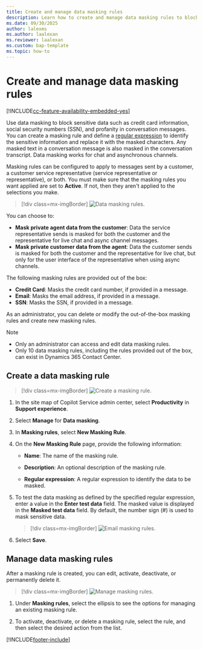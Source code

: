 ```yaml
---
title: Create and manage data masking rules
description: Learn how to create and manage data masking rules to block sensitive data in Dynamics 365 Contact Center.
ms.date: 09/30/2025
author: lalexms
ms.author: laalexan
ms.reviewer: laalexan
ms.custom: bap-template
ms.topic: how-to
---
```


# Create and manage data masking rules

[!INCLUDE[cc-feature-availability-embedded-yes](../../includes/cc-feature-availability-embedded-yes.md)]

Use data masking to block sensitive data such as credit card information, social security numbers (SSN), and profanity in conversation messages. You can create a masking rule and define a [regular expression](/dotnet/standard/base-types/regular-expression-language-quick-reference) to identify the sensitive information and replace it with the masked characters. Any masked text in a conversation message is also masked in the conversation transcript. Data masking works for chat and asynchronous channels.

Masking rules can be configured to apply to messages sent by a customer, a customer service representative (service representative or representative), or both. You must make sure that the masking rules you want applied are set to **Active**. If not, then they aren't applied to the selections you make.

   > [!div class=mx-imgBorder]
   > ![Data masking rules.](../media/general-masking-rules.png "Data masking rules")

You can choose to:

- **Mask private agent data from the customer**: Data the service representative sends is masked for both the customer and the representative for live chat and async channel messages.
- **Mask private customer data from the agent**: Data the customer sends is masked for both the customer and the  representative for live chat, but only for the user interface of the representative when using async channels.

The following masking rules are provided out of the box:
- **Credit Card**: Masks the credit card number, if provided in a message.
- **Email**: Masks the email address, if provided in a message.
- **SSN**: Masks the SSN, if provided in a message.

As an administrator, you can delete or modify the out-of-the-box masking rules and create new masking rules.

> [!NOTE]
> - Only an administrator can access and edit data masking rules.
> - Only 10 data masking rules, including the rules provided out of the box, can exist in Dynamics 365 Contact Center.

## Create a data masking rule

   > [!div class=mx-imgBorder]
   > ![Create a masking rule.](../media/new-masking-rule.png "Create a masking rule")

1. In the site map of Copilot Service admin center, select **Productivity** in **Support experience**.

1.	Select **Manage** for **Data masking**.

1.	In **Masking rules**, select **New Masking Rule**.

1.	On the **New Masking Rule** page, provide the following information:

    - **Name**: The name of the masking rule.

    - **Description**: An optional description of the masking rule.

    - **Regular expression**: A regular expression to identify the data to be masked.
        
1. To test the data masking as defined by the specified regular expression, enter a value in the **Enter test data** field. The masked value is displayed in the **Masked test data** field. By default, the number sign (#) is used to mask sensitive data.

   > [!div class=mx-imgBorder]
   > ![Email masking rules.](../media/email-masking-rule.png "Email masking rules")

1. Select **Save**.

## Manage data masking rules

After a masking rule is created, you can edit, activate, deactivate, or permanently delete it.

   > [!div class=mx-imgBorder]
   > ![Manage masking rules.](../media/masking-rule-card.png "Manage masking rules")

1.	Under **Masking rules**, select the ellipsis to see the options for managing an existing masking rule.

2. To activate, deactivate, or delete a masking rule, select the rule, and then select the desired action from the list.


[!INCLUDE[footer-include](../../includes/footer-banner.md)]
